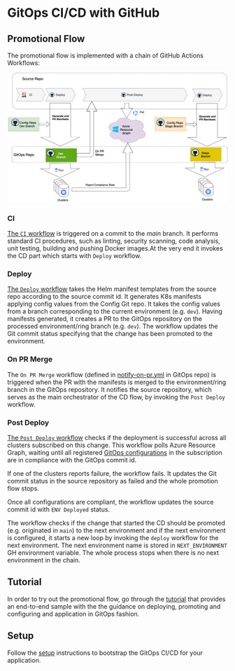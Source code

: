 # GitOps CI/CD with GitHub

## Promotional Flow

The promotional flow is implemented with a chain of GitHub Actions Workflows:

![promotion-flow](../docs/images/gh-promotion-flow.png)

### CI

[The `CI` workflow](../.github/workflows/templates/ci.yml)  is triggered on a commit to the *main* branch. It performs standard CI procedures, such as linting, security scanning, code analysis, unit testing, building and pushing Docker images.At the very end it invokes the CD part which starts with `Deploy` workflow.

### Deploy

[The `Deploy` workflow](../.github/workflows/templates/cd.yml) takes the Helm manifest templates from the source repo according to the source commit id. It generates K8s manifests applying config values from the Config Git repo. It takes the config values from a branch corresponding to the current environment (e.g. `dev`). Having manifests generated, it creates a PR to the GitOps repository on the processed environment/ring branch (e.g. `dev`). The workflow updates the Git commit status specifying that the change has been promoted to the environment.

### On PR Merge

The `On PR Merge` workflow (defined in [notify-on-pr.yml](../.github/workflows/templates/notify-on-pr.yml) in GitOps repo) is triggered when the PR with the manifests is merged to the environment/ring branch in the GitOps repository. It notifies the source repository, which serves as the main orchestrator of the CD flow, by invoking the `Post Deploy` workflow.

### Post Deploy

[The `Post Deploy` workflow](../.github/workflows/templates/post-deployment.yml) checks if the deployment is successful across all clusters subscribed on this change. This workflow polls Azure Resource Graph, waiting until all registered [GitOps configurations](https://learn.microsoft.com/en-us/azure/azure-arc/kubernetes/conceptual-gitops-flux2) in the subscription are in compliance with the GitOps commit id.

If one of the clusters reports failure, the workflow fails. It updates the Git commit status in the source repository as failed and the whole promotion flow stops.

Once all configurations are compliant, the workflow updates the source commit id with `ENV Deployed` status.

The workflow checks if the change that started the CD should be promoted (e.g. originated in `main`) to the next environment and if the next environment is configured, it starts a new loop by invoking the `deploy` workflow for the next environment. The next environment name is stored in `NEXT_ENVIRONMENT` GH environment variable. The whole process stops when there is no next environment in the chain.

## Tutorial

In order to try out the promotional flow, go through the [tutorial](./tutorial/cicd-tutorial.md) that provides an end-to-end sample with the the guidance on deploying, promoting and configuring and application in GitOps fashion.

## Setup

Follow the [setup](./setup.md) instructions to bootstrap the GitOps CI/CD for your application.
